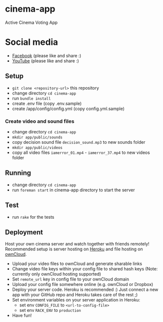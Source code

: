 # cinema-app
Active Cinema Voting App

# Social media
* [Facebook](https://www.facebook.com/activecinema) (please like and share :)
* [YouTube](https://www.youtube.com/activecinema14) (please like and share :)

## Setup

* `git clone <repository-url>` this repository
* change directory `cd cinema-app`
* run `bundle install`
* create .env file (copy .env.sample)
* create /app/config/config.yml (copy config.yml.sample)

### Create video and sound files

* change directory `cd cinema-app`
* `mkdir app/public/sounds`
* copy decision sound file `decision_sound.mp3` to new sounds folder
* `mkdir app/public/videos`
* copy all video files `iamerror_01.mp4` - `iamerror_37.mp4` to new videos folder

## Running

* change directory `cd cinema-app`
* run `foreman start` in cinema-app directory to start the server

## Test
* run `rake` for the tests

## Deployment
Host your own cinema server and watch together with friends remotely!
Recommended setup is server hosting on [Heroku](https://www.heroku.com/) and file hosting on [ownCloud](https://owncloud.com/).

* Upload your video files to ownCloud and generate sharable links
* Change video file keys within your config file to shared hash keys (Note: currently only ownCloud hosting supported)
* Set `remote_url` key in config file to your ownCloud domain
* Upload your config file somewhere online (e.g. ownCloud or Dropbox)
* Deploy your server code. Heroku is recommended :) Just connect a new app with your GitHub repo and Heroku takes care of the rest ;)
* Set environment variables on your server application in Heroku:
  * set env `CONFIG_FILE` to `<url-to-config-file>`
  * set env `RACK_ENV` to `production`
* Have fun!
